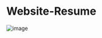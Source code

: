 # Website-Resume


![image](https://user-images.githubusercontent.com/72393871/131309149-1ef2a933-31de-48aa-bbc0-6d7fb3469e28.png)
